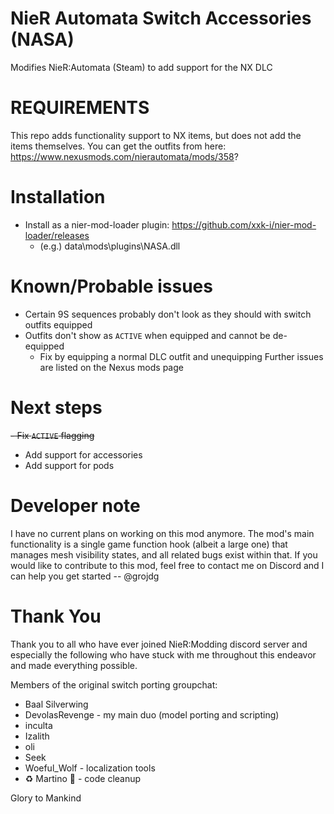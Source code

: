 # NieR Automata Switch Accessories (NASA)
Modifies NieR:Automata (Steam) to add support for the NX DLC

# REQUIREMENTS
This repo adds functionality support to NX items, but does not add the items themselves. You can get the outfits from here: https://www.nexusmods.com/nierautomata/mods/358?

# Installation
- Install as a nier-mod-loader plugin: https://github.com/xxk-i/nier-mod-loader/releases
    - (e.g.) data\mods\plugins\NASA.dll

# Known/Probable issues
- Certain 9S sequences probably don't look as they should with switch outfits equipped
- Outfits don't show as ```ACTIVE``` when equipped and cannot be de-equipped
    - Fix by equipping a normal DLC outfit and unequipping
 Further issues are listed on the Nexus mods page

# Next steps
~~- Fix ```ACTIVE``` flagging~~
- Add support for accessories
- Add support for pods

# Developer note
I have no current plans on working on this mod anymore. The mod's main functionality is a single game function hook (albeit a large one) that manages mesh visibility states, and all related bugs exist within that. If you would like to contribute to this mod, feel free to contact me on Discord and I can help you get started -- @grojdg

# Thank You
Thank you to all who have ever joined NieR:Modding discord server and especially the following who have stuck with me throughout this endeavor and made everything possible.

Members of the original switch porting groupchat:
- Baal Silverwing
- DevolasRevenge - my main duo (model porting and scripting)
- inculta
- Izalith
- oli
- Seek
- Woeful_Wolf - localization tools
- ♻️ Martino 🧹 - code cleanup

Glory to Mankind
